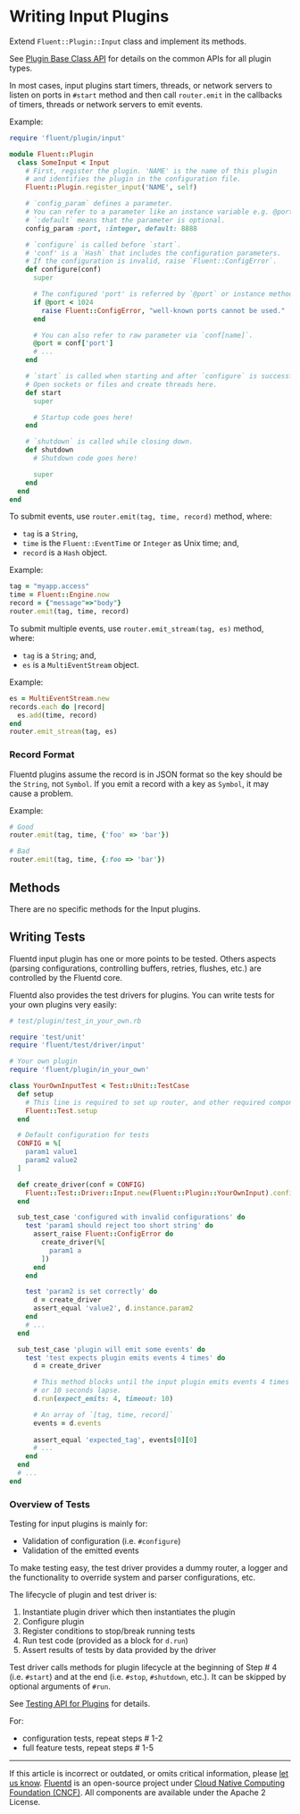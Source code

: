 # Writing Input Plugins

Extend `Fluent::Plugin::Input` class and implement its methods.

See [Plugin Base Class API](/developer/api-plugin-base.md) for details on the
common APIs for all plugin types.

In most cases, input plugins start timers, threads, or network servers to listen
on ports in `#start` method and then call `router.emit` in the callbacks of
timers, threads or network servers to emit events.

Example:

```rb
require 'fluent/plugin/input'

module Fluent::Plugin
  class SomeInput < Input
    # First, register the plugin. 'NAME' is the name of this plugin
    # and identifies the plugin in the configuration file.
    Fluent::Plugin.register_input('NAME', self)

    # `config_param` defines a parameter.
    # You can refer to a parameter like an instance variable e.g. @port.
    # `:default` means that the parameter is optional.
    config_param :port, :integer, default: 8888

    # `configure` is called before `start`.
    # 'conf' is a `Hash` that includes the configuration parameters.
    # If the configuration is invalid, raise `Fluent::ConfigError`.
    def configure(conf)
      super

      # The configured 'port' is referred by `@port` or instance method `#port`.
      if @port < 1024
        raise Fluent::ConfigError, "well-known ports cannot be used."
      end

      # You can also refer to raw parameter via `conf[name]`.
      @port = conf['port']
      # ...
    end

    # `start` is called when starting and after `configure` is successfully completed.
    # Open sockets or files and create threads here.
    def start
      super

      # Startup code goes here!
    end

    # `shutdown` is called while closing down.
    def shutdown
      # Shutdown code goes here!

      super
    end
  end
end
```

To submit events, use `router.emit(tag, time, record)` method, where:

- `tag` is a `String`,
- `time` is the `Fluent::EventTime` or `Integer` as Unix time; and,
- `record` is a `Hash` object.

Example:

```rb
tag = "myapp.access"
time = Fluent::Engine.now
record = {"message"=>"body"}
router.emit(tag, time, record)
```

To submit multiple events, use `router.emit_stream(tag, es)` method, where:

- `tag` is a `String`; and,
- `es` is a `MultiEventStream` object.

Example:

```rb
es = MultiEventStream.new
records.each do |record|
  es.add(time, record)
end
router.emit_stream(tag, es)
```


### Record Format

Fluentd plugins assume the record is in JSON format so the key should be the
`String`, not `Symbol`. If you emit a record with a key as `Symbol`, it may
cause a problem.

Example:

```rb
# Good
router.emit(tag, time, {'foo' => 'bar'})

# Bad
router.emit(tag, time, {:foo => 'bar'})
```


## Methods

There are no specific methods for the Input plugins.


## Writing Tests

Fluentd input plugin has one or more points to be tested. Others aspects
(parsing configurations, controlling buffers, retries, flushes, etc.) are
controlled by the Fluentd core.

Fluentd also provides the test drivers for plugins. You can write tests for your
own plugins very easily:

```rb
# test/plugin/test_in_your_own.rb

require 'test/unit'
require 'fluent/test/driver/input'

# Your own plugin
require 'fluent/plugin/in_your_own'

class YourOwnInputTest < Test::Unit::TestCase
  def setup
    # This line is required to set up router, and other required components.
    Fluent::Test.setup
  end

  # Default configuration for tests
  CONFIG = %[
    param1 value1
    param2 value2
  ]

  def create_driver(conf = CONFIG)
    Fluent::Test::Driver::Input.new(Fluent::Plugin::YourOwnInput).configure(conf)
  end

  sub_test_case 'configured with invalid configurations' do
    test 'param1 should reject too short string' do
      assert_raise Fluent::ConfigError do
        create_driver(%[
          param1 a
        ])
      end
    end

    test 'param2 is set correctly' do
      d = create_driver
      assert_equal 'value2', d.instance.param2
    end
    # ...
  end

  sub_test_case 'plugin will emit some events' do
    test 'test expects plugin emits events 4 times' do
      d = create_driver

      # This method blocks until the input plugin emits events 4 times
      # or 10 seconds lapse.
      d.run(expect_emits: 4, timeout: 10)

      # An array of `[tag, time, record]`
      events = d.events
      
      assert_equal 'expected_tag', events[0][0]
      # ...
    end
  end
  # ...
end
```


### Overview of Tests

Testing for input plugins is mainly for:

-   Validation of configuration (i.e. `#configure`)
-   Validation of the emitted events

To make testing easy, the test driver provides a dummy router, a logger and
the functionality to override system and parser configurations, etc.

The lifecycle of plugin and test driver is:

1.  Instantiate plugin driver which then instantiates the plugin
2.  Configure plugin
3.  Register conditions to stop/break running tests
4.  Run test code (provided as a block for `d.run`)
5.  Assert results of tests by data provided by the driver

Test driver calls methods for plugin lifecycle at the beginning of Step # 4
(i.e. `#start`) and at the end (i.e. `#stop`, `#shutdown`, etc.). It can be
skipped by optional arguments of `#run`.

See [Testing API for Plugins](/developer/plugin-test-code.md) for details.

For:

- configuration tests, repeat steps # 1-2
- full feature tests, repeat steps # 1-5


------------------------------------------------------------------------

If this article is incorrect or outdated, or omits critical information, please
[let us know](https://github.com/fluent/fluentd-docs-gitbook/issues?state=open).
[Fluentd](http://www.fluentd.org/) is an open-source project under
[Cloud Native Computing Foundation (CNCF)](https://cncf.io/). All components are
available under the Apache 2 License.